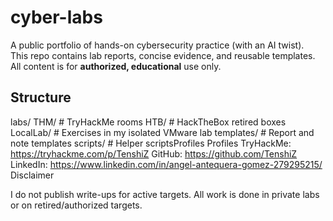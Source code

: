 # cyber-labs

A public portfolio of hands-on cybersecurity practice (with an AI twist).  
This repo contains lab reports, concise evidence, and reusable templates.  
All content is for **authorized, educational** use only.

## Structure
labs/
THM/ # TryHackMe rooms
HTB/ # HackTheBox retired boxes
LocalLab/ # Exercises in my isolated VMware lab
templates/ # Report and note templates
scripts/ # Helper scriptsProfiles
Profiles
TryHackMe: https://tryhackme.com/p/TenshiZ
GitHub:    https://github.com/TenshiZ
LinkedIn:  https://www.linkedin.com/in/angel-antequera-gomez-279295215/
Disclaimer

I do not publish write-ups for active targets.
All work is done in private labs or on retired/authorized targets.
